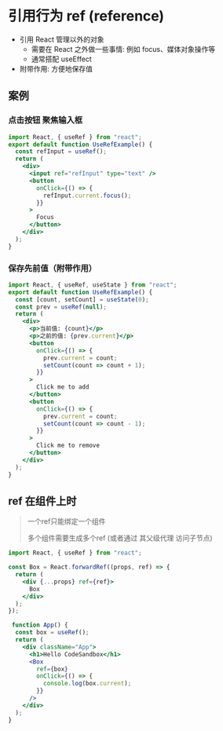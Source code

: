 # 引用行为 ref (reference)

- 引用 React 管理以外的对象
  - 需要在 React 之外做一些事情: 例如 focus、媒体对象操作等
  - 通常搭配 useEffect
- 附带作用: 方便地保存值

## 案例

### 点击按钮 聚焦输入框

```jsx
import React, { useRef } from "react";
export default function UseRefExample() {
  const refInput = useRef();
  return (
    <div>
      <input ref="refInput" type="text" />
      <button
        onClick={() => {
          refInput.current.focus();
        }}
      >
        Focus
      </button>
    </div>
  );
}
```

### 保存先前值（附带作用）

```jsx
import React, { useRef, useState } from "react";
export default function UseRefExample() {
  const [count, setCount] = useState(0);
  const prev = useRef(null);
  return (
    <div>
      <p>当前值: {count}</p>
      <p>之前的值: {prev.current}</p>
      <button
        onClick={() => {
          prev.current = count;
          setCount(count => count + 1);
        }}
      >
        Click me to add
      </button>
      <button
        onClick={() => {
          prev.current = count;
          setCount(count => count - 1);
        }}
      >
        Click me to remove
      </button>
    </div>
  );
}
```

## ref 在组件上时
> 一个ref只能绑定一个组件
>
> 多个组件需要生成多个ref (或者通过 其父级代理 访问子节点)
```jsx
import React, { useRef } from "react";

const Box = React.forwardRef((props, ref) => {
  return (
    <div {...props} ref={ref}>
      Box
    </div>
  );
});

 function App() {
  const box = useRef();
  return (
    <div className="App">
      <h1>Hello CodeSandbox</h1>
      <Box
        ref={box}
        onClick={() => {
          console.log(box.current);
        }}
      />
    </div>
  );
}
```
